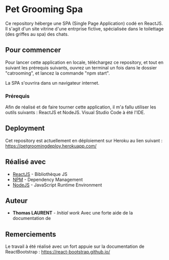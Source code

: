 # Pet Grooming Spa

Ce repository héberge une SPA (Single Page Application) codé en ReactJS. Il s'agit d'un site vitrine d'une entrprise fictive, spécialisée dans le toilettage (des griffes au spa) des chats.


## Pour commencer

Pour lancer cette application en locale, téléchargez ce repository, et tout en suivant les prérequis suivants, ouvrez un terminal un fois dans le dossier "catrooming", et lancez la commande "npm start".

La SPA s'ouvrira dans un navigateur internet.

### Prérequis

Afin de réalisé et de faire tourner cette application, il m'a fallu utiliser les outils suivants : ReactJS et NodeJS.
Visual Studio Code à été l'IDE.


## Deployment

Cet repository est actuellement en déploiement sur Heroku au lien suivant :
https://petgroomingdeploy.herokuapp.com/

## Réalisé avec 

* [ReactJS](https://fr.reactjs.org/) - Bibliothèque JS
* [NPM](https://www.npmjs.com/) - Dependency Management
* [NodeJS](https://nodejs.org/dist/v12.15.0/node-v12.15.0-x64.msi) - JavaScript Runtime Environment


## Auteur

* **Thomas LAURENT** - *Initial work*
Avec une forte aide de la documentation de 

## Remerciements
Le travail à été réalisé avec un fort appuie sur la documentation de ReactBootstrap 
: https://react-bootstrap.github.io/

